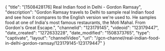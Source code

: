 {
    "title": "[1508428176] Real Indian food in Delhi - Gordon Ramsay",
    "description": "Gordon Ramsay travels to Delhi to sample real Indian food and see how it compares to the English version we're used to. He samples food at one of India's most famous restaurants, the Moti Mahal. From Gordon's Great Escape.",
    "channelid": "123179145",
    "videoid": "123179447",
    "date_created": "1272633228",
    "date_modified": "1508373765",
    "type": "captivate",
    "layout": "channelVideo",
    "url": "\/gcn-channel\/real-indian-food-in-delhi-gordon-ramsay\/123179145-123179447"
}